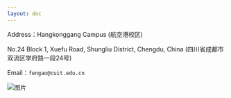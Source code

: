 ```yaml
---
layout: doc
---
```

 
 
Address：Hangkonggang Campus (航空港校区)

No.24 Block 1, Xuefu Road, Shungliu District, Chengdu, China
(四川省成都市双流区学府路一段24号)

 
Email：`fengao@cuit.edu.cn`

![图片](/image/address.png)
